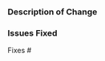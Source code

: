 
### Description of Change

<!-- Enter description of the fix in this section -->

### Issues Fixed

<!-- Please make sure that there is a bug logged for the issue being fixed. The bug should describe the problem and how to reproduce it. -->

Fixes #

<!--
Are you targeting the right branch?

- main (start here)
  - This PR should wait until .NET 7 is released.
- net7.0
  - This PR is very specific to .NET 7 SDK updates and wouldn't compile if they were to target main.
-->
